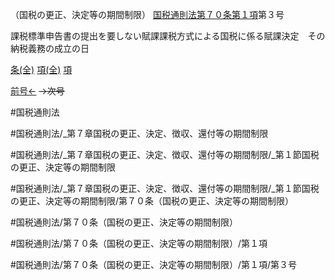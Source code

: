 （国税の更正、決定等の期間制限）
[国税通則法第７０条第１項](国税通則法＿＿＿＿＿第７０条第１項)第３号

課税標準申告書の提出を要しない賦課課税方式による国税に係る賦課決定　その納税義務の成立の日

[条(全)](国税通則法＿＿＿＿＿第７０条_.md)    [項(全)](国税通則法＿＿＿＿＿第７０条第１項_.md)    [項](国税通則法＿＿＿＿＿第７０条第１項.md)

[前号←](国税通則法＿＿＿＿＿第７０条第１項第２号.md)  ~~→次号~~

#国税通則法

#国税通則法/_第７章国税の更正、決定、徴収、還付等の期間制限

#国税通則法/_第７章国税の更正、決定、徴収、還付等の期間制限/_第１節国税の更正、決定等の期間制限

#国税通則法/_第７章国税の更正、決定、徴収、還付等の期間制限/_第１節国税の更正、決定等の期間制限/第７０条（国税の更正、決定等の期間制限）

#国税通則法/第７０条（国税の更正、決定等の期間制限）

#国税通則法/第７０条（国税の更正、決定等の期間制限）/第１項

#国税通則法/第７０条（国税の更正、決定等の期間制限）/第１項/第３号

